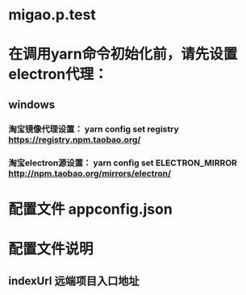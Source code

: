 # migao.p.test
# 在调用yarn命令初始化前，请先设置electron代理：
## windows
### 淘宝镜像代理设置： yarn config set registry https://registry.npm.taobao.org/
### 淘宝electron源设置： yarn config set ELECTRON_MIRROR http://npm.taobao.org/mirrors/electron/

# 配置文件 appconfig.json
# 配置文件说明
## indexUrl 远端项目入口地址